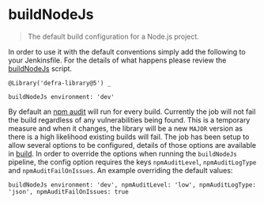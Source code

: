 # buildNodeJs

> The default build configuration for a Node.js project.

In order to use it with the default conventions simply add the following to
your Jenkinsfile.
For the details of what happens please review the
[buildNodeJs](buildNodeJs.groovy) script.

```
@Library('defra-library@5') _

buildNodeJs environment: 'dev'
```

By default an [npm audit](https://docs.npmjs.com/cli/audit) will run for every
build. Currently the job will not fail the build regardless of any
vulnerabilities being found. This is a temporary measure and when it changes,
the library will be a new `MAJOR` version as there is a high likelihood
existing builds will fail.
The job has been setup to allow several options to be configured, details of
those options are available in [build](build.md). In order to override the
options when running the `buildNodeJs` pipeline, the config option requires the
keys `npmAuditLevel`, `npmAuditLogType` and `npmAuditFailOnIssues`.
An example overriding the default values:

```
buildNodeJs environment: 'dev', npmAuditLevel: 'low', npmAuditLogType: 'json', npmAuditFailOnIssues: true
```
